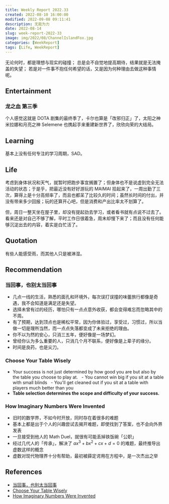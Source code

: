 ```yaml
---
title: Weekly Report 2022.33
created: 2022-08-10 16:00:00
modified: 2022-09-08 09:11:41
description: 无能为力
date: 2022-08-14
slug: week-report-2022-33
image: img/2022/08/ChannelIslandFox.jpg
categories: [WeekReport]
tags: [Life, WeekReport]
---
```


无论何时，都是理想与现实的碰撞；
总是会不自觉地提高期待，结果就是无法掩盖的失望；
若是对一件事不抱任何希望的话，又是因为何种理由去做这种事情呢。

## Entertainment

### 龙之血 第三季

个人感觉这就是 DOTA 剧集的最终季了，卡尔也算是「改邪归正」了，太阳之神米拉娜和月亮之神 Selemene 也携起手来重建新世界了，欣欣向荣的大结局。

## Learning

基本上没有任何专注的学习周期，SAD。

## Life

考虑到身体状况和天气，就暂时把跑步事宜搁置了；但身体也不是说虚到完全无法活动的状态；于是乎，把最近没有好好游玩的 MAIMAI 拾起来了，一周出勤了三次，算得上是十分高频率了，而且也都呆了比较久的时间；虽然长时间的付出，并没有带来多少回报；玩的还算开心吧，但是消费和产出比率太不划算了。

但，周日一整天坐在屋子里，却没有提起劲去学习，或者看书就有点说不过去了。看来还是对自己不够了解，平时工作日很着急，周末却慢下来了；而且没有任何能够沉淀出去的内容，着实是白忙活了。

## Quotation

有些人能感受雨，而其他人只是被淋湿。

## Recommendation

### 当回事，也别太当回事

- 几点一线的生活，熟悉的面孔和环境外，每次误打误撞的味蕾旅行都像是奇遇，我不会知道是满足还是失望。
- 选择未曾有过的经历，哪怕只有一点点意外收获，都会变得难忘而忽略其中的不周。
- 有了预期，达到顶点也是稀松平常，因为你体验过，享受过，习惯过，所以当做一切是理所当然，而一点点失落都变成了未来拒绝的理由。
- 你不以为然的安心，只消三五年，便好像是一场梦幻。
- 曾经你认为多么重要的人，只消几个月不联系，便好像是上辈子的缘分。
- 时间是良药，也是尖刀。

### Choose Your Table Wisely

- Your success is not just determined by how good you are but also by the table you choose to play at.
    - You cannot win big if you sit at a table with small blinds
    - You'll get cleaned out if you sit at a table with players much better than you
- **Table selection determines the scope and difficulty of your success.**

### How Imaginary Numbers Were Invented

- 旧时的数学界，不如今时开放，同时存在着很多的难题
- 基本上都是出于个人的兴趣尝试去揭开难题，即使找到了答案，也不会向外界发表
- 一旦接受到他人的 Math Duel，就很有可能丢掉铁饭碗「公职」
- 经过几代人的「传承」，解决了 $ax^3+bx^2+cx+d=0$ 的难题，最终推导出虚数这样的概念
- 虚数对现代物理界十分有帮助，最初被薛定谔用在方程中，是一次杰出之举

## References

- [当回事，也别太当回事](https://mp.weixin.qq.com/s/ETP5Z_Gx0CU7feM1E35zNA)
- [Choose Your Table Wisely](https://blog.nateliason.com/p/table-selection)
- [How Imaginary Numbers Were Invented](https://www.youtube.com/watch?v=cUzklzVXJwo)
